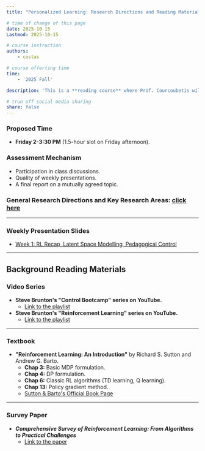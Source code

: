```yaml
---
title: "Personalized Learning: Research Directions and Reading Material"

# time of change of this page
date: 2025-10-15
Lastmod: 2025-10-15

# course instruction
authors:
    - costas

# course offerting time
time:
    - '2025 Fall'

description: 'This is a **reading course** where Prof. Courcoubetis will provide initial material, and students will have the opportunity to choose and develop topics further based on their interests. A core component of the course involves students presenting several papers each week.'

# trun off social media sharing
share: false
---
```


### Proposed Time

* **Friday 2-3:30 PM** (1.5-hour slot on Friday afternoon).

### Assessment Mechanism

* Participation in class discussions.
* Quality of weekly presentations.
* A final report on a mutually agreed topic.

### General Research Directions and Key Research Areas: [click here](https://github.com/JayWangMJ/IntraNet-Website/raw/main/content/teaching/Personalized%20Learning/General%20Research%20Directions%20and%20Key%20Research%20Area.pdf)
---
### Weekly Presentation Slides

* [Week 1: RL Recap, Latent Space Modelling, Pedagogical Control](https://github.com/JayWangMJ/IntraNet-Website/raw/main/content/teaching/Personalized%20Learning/RL%20Recap_LSM_PC.pdf)

---

## Background Reading Materials

### Video Series

* **Steve Brunton's "Control Bootcamp" series on YouTube.**
    * [Link to the playlist](https://www.youtube.com/watch?v=Pi7l8mMjYVE&list=PLMrJAkhIeNNR20Mz-VpzgfQs5zrYi085m)
* **Steve Brunton's "Reinforcement Learning" series on YouTube.**
    * [Link to the playlist](https://www.youtube.com/watch?v=0MNVhXEX9to&list=PLMrJAkhIeNNQe1JXNvaFvURxGY4gE9k74)

---

### Textbook

* **"Reinforcement Learning: An Introduction"** by Richard S. Sutton and Andrew G. Barto.
    * **Chap 3:** Basic MDP formulation.
    * **Chap 4:** DP formulation.
    * **Chap 6:** Classic RL algorithms (TD learning, Q learning).
    * **Chap 13:** Policy gradient method.
    * [Sutton & Barto's Official Book Page](http://incompleteideas.net/book/the-book-2nd.html)

---

### Survey Paper

* ***Comprehensive Survey of Reinforcement Learning: From Algorithms to Practical Challenges***
    * [Link to the paper](https://arxiv.org/pdf/2411.18892)
